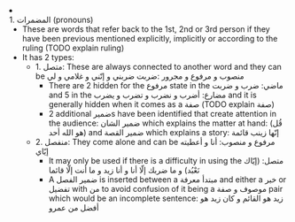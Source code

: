 <li class="col 42"><div class="nodecontent">1. المضمرات (pronouns)</div>
    <ul class="subexp">
<li class="basic"><div class="nodecontent">These are words that refer back to the 1st, 2nd or 3rd person if they have been previous mentioned explicitly, implicitly or according to the ruling (TODO explain ruling)</div></li>
<li class="col"><div class="nodecontent">It has 2 types:</div>
    <ul class="subexp">
<li class="col"><div class="nodecontent">1. متصل: These are always connected to another word and they can be منصوب و مرفوع و مجرور :ضربت  ضربني و إنّني و غلامي و لي</div>
    <ul class="subexp">
<li class="basic"><div class="nodecontent">There are 2 hidden for the مرفوع state in the ماضي: ضرب و ضربت and 5 in the مضارع: أضرب و نضرب و تضرب و يضرب and it is generally hidden when it comes as a صفة (TODO explain صفة)</div></li>
<li class="basic"><div class="nodecontent">2 additional ضميرs have been identified that create attention in the audience: ضمير الشان which explains the matter at hand: (قُل هو الله أحد) and ضمير القصة which explains a story: إنّها زينب قائمة</div></li></ul></li>
<li class="col"><div class="nodecontent">2. منفصل: They come alone and can be مرفوع و منصوب: أنا و أعطيته إيّاي</div>
    <ul class="subexp">
<li class="basic"><div class="nodecontent">It may only be used if there is a difficulty in using the متصل: (إيّاك نَعْبُد) و ما ضربك إلّا أنا و أنا زيد و ما أنت إلّا قائما</div></li>
<li class="basic"><div class="nodecontent">A ضمير الفصل is inserted between a مبتدأ معرفة and either a خبر or تفضيل with من to avoid confusion of it being a موصوف و صفة pair which would be an incomplete sentence: زيد هو القائم و كان زيد هو أفضل من عمرو</div></li></ul></li></ul></li></ul></li>